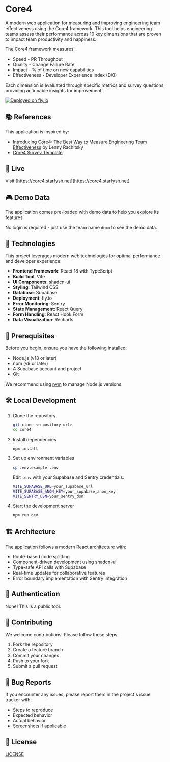 # Core4

A modern web application for measuring and improving engineering team effectiveness using the Core4 framework. This tool helps engineering teams assess their performance across 10 key dimensions that are proven to impact team productivity and happiness.

The Core4 framework measures:

- Speed - PR Throughput
- Quality - Change Failure Rate
- Impact - % of time on new capabilities
- Effectiveness - Developer Experience Index (DXI)

Each dimension is evaluated through specific metrics and survey questions, providing actionable insights for improvement.

[![Deployed on fly.io](https://img.shields.io/badge/deployed%20on-fly.io-blue)](https://core4.starfysh.net)

## 📚 References

This application is inspired by:

- [Introducing Core4: The Best Way to Measure Engineering Team Effectiveness](https://www.lennysnewsletter.com/p/introducing-core-4-the-best-way-to) by Lenny Rachitsky
- [Core4 Survey Template](https://docs.google.com/spreadsheets/d/1brKPLRJ9DDQAAFr1GM4hcFZg9zGUAGplQw2OkVx52Ls/edit?gid=0#gid=0)

## 🚀 Live

Visit [https://core4.starfysh.net](https://core4.starfysh.net)

## 🎮 Demo Data

The application comes pre-loaded with demo data to help you explore its features. 

No login is required - just use the team name `demo` to see the demo data.

## 🔧 Technologies

This project leverages modern web technologies for optimal performance and developer experience:

- **Frontend Framework**: React 18 with TypeScript
- **Build Tool**: Vite
- **UI Components**: shadcn-ui
- **Styling**: Tailwind CSS
- **Database**: Supabase
- **Deployment**: fly.io
- **Error Monitoring**: Sentry
- **State Management**: React Query
- **Form Handling**: React Hook Form
- **Data Visualization**: Recharts

## 🚦 Prerequisites

Before you begin, ensure you have the following installed:

- Node.js (v18 or later)
- npm (v9 or later)
- A Supabase account and project
- Git

We recommend using [nvm](https://github.com/nvm-sh/nvm#installing-and-updating) to manage Node.js versions.

## 🛠️ Local Development

1. Clone the repository

    ```bash
    git clone <repository-url>
    cd core4
    ```

2. Install dependencies

    ```bash
    npm install
    ```

3. Set up environment variables

    ```bash
    cp .env.example .env
    ```

    Edit `.env` with your Supabase and Sentry credentials:

    ```bash
    VITE_SUPABASE_URL=your_supabase_url
    VITE_SUPABASE_ANON_KEY=your_supabase_anon_key
    VITE_SENTRY_DSN=your_sentry_dsn
    ```

4. Start the development server

    ```bash
    npm run dev
    ```

## 🏗️ Architecture

The application follows a modern React architecture with:

- Route-based code splitting
- Component-driven development using shadcn-ui
- Type-safe API calls with Supabase
- Real-time updates for collaborative features
- Error boundary implementation with Sentry integration

## 🔐 Authentication

None! This is a public tool.

## 🤝 Contributing

We welcome contributions! Please follow these steps:

1. Fork the repository
2. Create a feature branch
3. Commit your changes
4. Push to your fork
5. Submit a pull request

## 🐛 Bug Reports

If you encounter any issues, please report them in the project's issue tracker with:

- Steps to reproduce
- Expected behavior
- Actual behavior
- Screenshots if applicable

## 📝 License

[LICENSE](./LICENSE)
